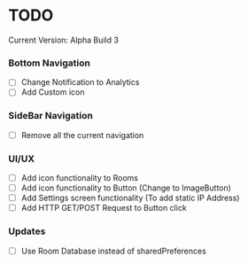 # TODO

Current Version: Alpha Build 3

### Bottom Navigation

- [ ] Change Notification to Analytics
- [ ] Add Custom icon

### SideBar Navigation

- [ ] Remove all the current navigation

### UI/UX

- [ ] Add icon functionality to Rooms
- [ ] Add icon functionality to Button (Change to ImageButton)
- [ ] Add Settings screen functionality (To add static IP Address)
- [ ] Add HTTP GET/POST Request to Button click

### Updates

- [ ] Use Room Database instead of sharedPreferences
